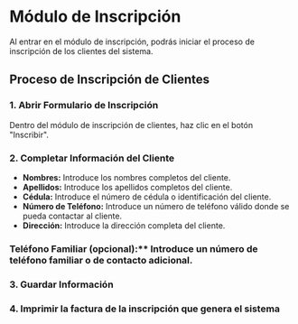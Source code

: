 # Módulo de Inscripción

Al entrar en el módulo de inscripción, podrás iniciar el proceso de inscripción de los clientes del sistema.

## Proceso de Inscripción de Clientes

### 1. Abrir Formulario de Inscripción

Dentro del módulo de inscripción de clientes, haz clic en el botón "Inscribir".

### 2. Completar Información del Cliente

- **Nombres:** Introduce los nombres completos del cliente.
- **Apellidos:** Introduce los apellidos completos del cliente.
- **Cédula:** Introduce el número de cédula o identificación del cliente.
- **Número de Teléfono:** Introduce un número de teléfono válido donde se pueda contactar al cliente.
- **Dirección:** Introduce la dirección completa del cliente.

### Teléfono Familiar (opcional):** Introduce un número de teléfono familiar o de contacto adicional.

### 3. Guardar Información

### 4. Imprimir la factura de la inscripción que genera el sistema
